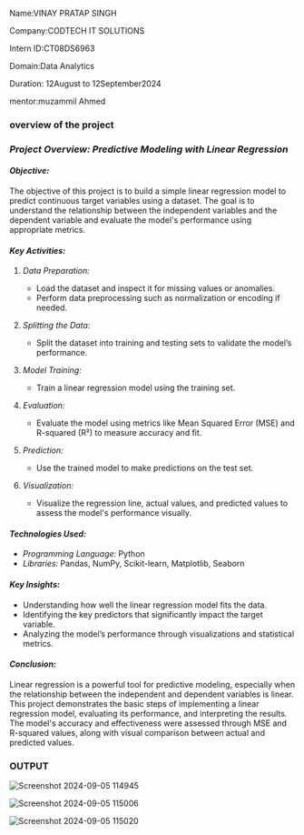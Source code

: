 Name:VINAY PRATAP SINGH

Company:CODTECH IT SOLUTIONS

Intern ID:CT08DS6963

Domain:Data Analytics

Duration: 12August to 12September2024

mentor:muzammil Ahmed


### overview of the project

### *Project Overview: Predictive Modeling with Linear Regression*

#### *Objective:*
The objective of this project is to build a simple linear regression model to predict continuous target variables using a dataset. The goal is to understand the relationship between the independent variables and the dependent variable and evaluate the model's performance using appropriate metrics.

#### *Key Activities:*
1. *Data Preparation:*
   - Load the dataset and inspect it for missing values or anomalies.
   - Perform data preprocessing such as normalization or encoding if needed.
   
2. *Splitting the Data:*
   - Split the dataset into training and testing sets to validate the model’s performance.
   
3. *Model Training:*
   - Train a linear regression model using the training set.
   
4. *Evaluation:*
   - Evaluate the model using metrics like Mean Squared Error (MSE) and R-squared (R²) to measure accuracy and fit.
   
5. *Prediction:*
   - Use the trained model to make predictions on the test set.
   
6. *Visualization:*
   - Visualize the regression line, actual values, and predicted values to assess the model's performance visually.
   
#### *Technologies Used:*
- *Programming Language:* Python
- *Libraries:* Pandas, NumPy, Scikit-learn, Matplotlib, Seaborn

#### *Key Insights:*
- Understanding how well the linear regression model fits the data.
- Identifying the key predictors that significantly impact the target variable.
- Analyzing the model’s performance through visualizations and statistical metrics.

#### *Conclusion:*
Linear regression is a powerful tool for predictive modeling, especially when the relationship between the independent and dependent variables is linear. This project demonstrates the basic steps of implementing a linear regression model, evaluating its performance, and interpreting the results. The model's accuracy and effectiveness were assessed through MSE and R-squared values, along with visual comparison between actual and predicted values.

### OUTPUT

![Screenshot 2024-09-05 114945](https://github.com/user-attachments/assets/a008a649-88bc-430d-b2b5-fae8b5e10c38)

![Screenshot 2024-09-05 115006](https://github.com/user-attachments/assets/c8e30c9c-f16e-4990-aa14-285ac109d27b)

![Screenshot 2024-09-05 115020](https://github.com/user-attachments/assets/967d3483-e06d-42fc-94bf-d05ad5db1bb4)


